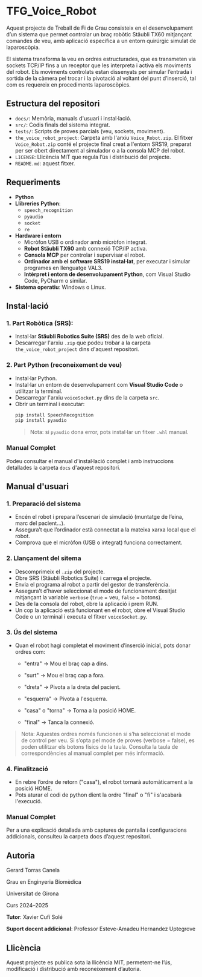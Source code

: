 # TFG_Voice_Robot
Aquest projecte de Treball de Fi de Grau consisteix en el desenvolupament d’un sistema que permet controlar un braç robòtic Stäubli TX60 mitjançant comandes de veu, amb aplicació específica a un entorn quirúrgic simulat de laparoscòpia.

El sistema transforma la veu en ordres estructurades, que es transmeten via sockets TCP/IP fins a un receptor que les interpreta i activa els moviments del robot. Els moviments controlats estan dissenyats per simular l’entrada i sortida de la càmera pel trocar i la pivotació al voltant del punt d’inserció, tal com es requereix en procediments laparoscòpics.

## Estructura del repositori
- `docs/`: Memòria, manuals d'usuari i instal·lació.
- `src/`: Codis finals del sistema integrat.
- `tests/`: Scripts de proves parcials (veu, sockets, moviment).
- `the_voice_robot_project`: Carpeta amb l'arxiu `Voice_Robot.zip`. El fitxer `Voice_Robot.zip` conté el projecte final creat a l'entorn SRS19, preparat per ser obert directament al simulador o a la consola MCP del robot.
- `LICENSE`: Llicència MIT que regula l’ús i distribució del projecte.
- `README.md`: aquest fitxer.



## Requeriments
- **Python**
- **Llibreries Python**:
  - `speech_recognition`
  - `pyaudio`
  - `socket`
  - `re`
- **Hardware i entorn**
  - Micròfon USB o ordinador amb micròfon integrat.
  - **Robot Stäubli TX60** amb connexió TCP/IP activa.
  - **Consola MCP** per controlar i supervisar el robot.
  - **Ordinador amb el software SRS19 instal·lat**, per executar i simular programes en llenguatge VAL3.
  - **Intèrpret i entorn de desenvolupament Python**, com Visual Studio Code, PyCharm o similar.
- **Sistema operatiu**: Windows o Linux.


## Instal·lació
### 1. Part Robòtica (SRS):
- Instal·lar **Stäubli Robotics Suite (SRS)** des de la web oficial.
- Descarregar l'arxiu `.zip` que podeu trobar a la carpeta `the_voice_robot_project` dins d'aquest repositori.
  
### 2. Part Python (reconeixement de veu)
- Instal·lar Python.
- Instal·lar un entorn de desenvolupament com **Visual Studio Code** o utilitzar la terminal.
- Descarregar l'arxiu `voiceSocket.py` dins de la carpeta `src`.
- Obrir un terminal i executar:
    ```bash
    pip install SpeechRecognition
    pip install pyaudio
    ```
  > Nota: si `pyaudio` dona error, pots instal·lar un fitxer `.whl` manual.

### Manual Complet
Podeu consultar el manual d'instal·lació complet i amb instruccions detallades la carpeta `docs` d'aquest repositori.

## Manual d'usuari
### 1. Preparació del sistema
- Encén el robot i prepara l’escenari de simulació (muntatge de l’eina, marc del pacient...).
- Assegura’t que l’ordinador està connectat a la mateixa xarxa local que el robot.
- Comprova que el micròfon (USB o integrat) funciona correctament.

### 2. Llançament del sitema 
- Descomprimeix el `.zip` del projecte.
- Obre SRS (Stäubli Robotics Suite) i carrega el projecte.
- Envia el programa al robot a partir del gestor de transferència.
- Assegura’t d’haver seleccionat el mode de funcionament desitjat mitjançant la variable `verbose` (`true` = veu, `false` = botons).
- Des de la consola del robot, obre la aplicació i prem RUN.
- Un cop la aplicació està funcionant en el robot, obre el Visual Studio Code o un terminal i executa el fitxer `voiceSocket.py`.

### 3. Ús del sistema
- Quan el robot hagi completat el moviment d’inserció inicial, pots donar ordres com:
  - "entra" → Mou el braç cap a dins.

  - "surt" → Mou el braç cap a fora.

  - "dreta" → Pivota a la dreta del pacient.

  - "esquerra" → Pivota a l'esquerra.

  - "casa" o "torna" → Torna a la posició HOME.

  - "final" → Tanca la connexió.
  
> Nota: Aquestes ordres només funcionen si s’ha seleccionat el mode de control per veu.
> Si s’opta pel mode de proves (verbose = false), es poden utilitzar els botons físics de la taula. Consulta la taula de correspondències al manual complet per més informació.

### 4. Finalització
- En rebre l’ordre de retorn ("casa"), el robot tornarà automàticament a la posició HOME.
- Pots aturar el codi de python dient la ordre "final" o "fi" i s'acabarà l'execució.

### Manual Complet
Per a una explicació detallada amb captures de pantalla i configuracions addicionals, consulteu la carpeta docs d’aquest repositori.


## Autoria
Gerard Torras Canela

Grau en Enginyeria Biomèdica

Universitat de Girona

Curs 2024–2025

**Tutor**: Xavier Cufí Solé

**Suport docent addicional**: Professor Esteve-Amadeu Hernandez Uptegrove


## Llicència
Aquest projecte es publica sota la llicència MIT, permetent-ne l’ús, modificació i distribució amb reconeixement d’autoria.
